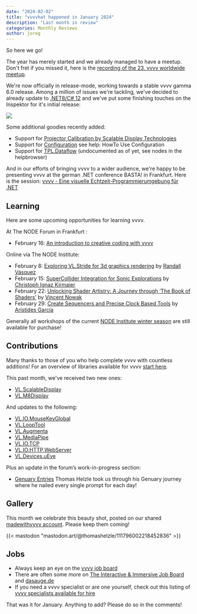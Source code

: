 ```yaml
---
date: "2024-02-02"
title: "vvvvhat happened in January 2024"
description: "Last month in review"
categories: Monthly Reviews
author: joreg
---
```


So here we go!

The year has merely started and we already managed to have a meetup. Don't fret if you missed it, here is the [recording of the 23. vvvv worldwide meetup](https://www.youtube.com/live/m-vXJDhLugE).

We're now officially in release-mode, working towards a stable vvvv gamma 6.0 release. Among a million of issues we're tackling, we've decided to already update to [.NET8/C# 12](https://visualprogramming.net/blog/updates-net8-csharp12-stride4.2/) and we've put some finishing touches on the Inspektor for it's initial release:

![](2024-02-02-11-03-51.png)

Some additional goodies recently added:
- Support for [Projector Calibration by Scalable Display Technologies](https://visualprogramming.net/blog/introducing-projector-calibration-by-scalable-display-technologies/)
- Support for [Configuration](https://learn.microsoft.com/en-us/dotnet/core/extensions/configuration) see help: HowTo Use Configuration
- Support for [TPL.Dataflow](https://learn.microsoft.com/en-us/dotnet/standard/parallel-programming/dataflow-task-parallel-library) (undocumented as of yet, see nodes in the helpbrowser)

And in our efforts of bringing vvvv to a wider audience, we're happy to be presenting vvvv at the german .NET conference BASTA! in Frankfurt. Here is the session: [vvvv - Eine visuelle Echtzeit-Programmierumgebung für .NET](https://basta.net/net-framework-c/vvv-visuelle-echtzeit-programmierumgebung-dotnet/)

## Learning
Here are some upcoming opportunities for learning vvvv.

At The NODE Forum in Frankfurt  :
- February 16: [An introduction to creative coding with vvvv](https://nodeforum.org/announcements/workshop-introduction-to-creative-coding-with-vvvv/)

Online via The NODE Institute:
- February 8: [Exploring VL.Stride for 3d graphics rendering](https://thenodeinstitute.org/courses/ws23-vvvv-10-exploring-vl-stride-for-3d-graphics-rendering-in-vvvv/) by [Randall Vásquez](https://github.com/ravazquez)
- February 15: [SuperCollider Integration for Sonic Explorations](https://thenodeinstitute.org/courses/ws23-vvvv-11-supercollider-integration-for-sonic-explorations-in-vvvv-gamma/) by [Christoph Ignaz Kirmaier](https://vimeo.com/threeeeight/)
- February 22: [Unlocking Shader Artistry: A Journey through ‘The Book of Shaders’](https://thenodeinstitute.org/courses/ws23-vvvv-12-book-of-shaders/) by [Vincent Nowak](https://discourse.vvvv.org/u/vincent.now/summary)
- February 29: [Create Sequencers and Precise Clock Based Tools](https://thenodeinstitute.org/courses/ws23-vvvv-08-create-sequencers-and-precise-clock-based-tools-in-vvvv-gamma/) by [Arístides García](https://www.aristidesgarcia.de/)

Generally all workshops of the current [NODE Institute winter season](https://thenodeinstitute.org/ws23-vvvv-intermediates/) are still available for purchase!


## Contributions
Many thanks to those of you who help complete vvvv with countless additions! For an overview of libraries available for vvvv [start here](https://thegraybook.vvvv.org/reference/libraries/overview.html).

This past month, we've received two new ones:
- [VL.ScalableDisplay](https://www.nuget.org/packages/VL.ScalableDisplay)
- [VL.M8Display](https://www.nuget.org/packages/VL.M8Display)

And updates to the following:
- [VL.IO.MouseKeyGlobal](https://www.nuget.org/packages/VL.IO.MouseKeyGlobal)
- [VL.LoopTool](https://www.nuget.org/packages/VL.LoopTool)
- [VL.Augmenta](https://www.nuget.org/packages/VL.Augmenta)
- [VL.MediaPipe](https://www.nuget.org/packages/VL.MediaPipe)
- [VL.IO.TCP](https://www.nuget.org/packages/VL.IO.TCP)
- [VL.IO.HTTP.WebServer](https://www.nuget.org/packages/VL.IO.HTTP.WebServer)
- [VL.Devices.uEye](https://www.nuget.org/packages/VL.Devices.uEye)


Plus an update in the forum’s work-in-progress section:
- [Genuary Entries](https://discourse.vvvv.org/t/my-genuary-entries/22238) Thomas Helzle took us through his Genuary journey where he nailed every single prompt for each day!

## Gallery

This month we celebrate this beauty shot, posted on our shared [madewithvvvv account](https://pixelfed.social/madewithvvvv/). Please keep them coming!

{{< mastodon "mastodon.art/@thomashelzle/111796002218452836" >}}

## Jobs
- Always keep an eye on the [vvvv job board](https://discourse.vvvv.org/c/jobs)
- There are often some more on [The Interactive & Immersive Job Board](https://jobs.interactiveimmersive.io/?s=vvvv&post_type=job_listing&orderby=date) and [dasauge.de](https://dasauge.de/sta/Vvvv/)
- If you need a vvvv specialist or are one yourself, check out this listing of [vvvv specialists available for hire](https://vvvv.org/documentation/vvvv-specialists-available-for-hire)

That was it for January. Anything to add? Please do so in the comments!
